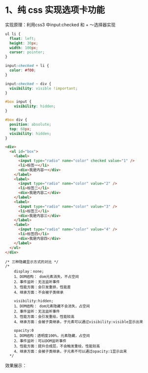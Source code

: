 
# 1、纯 css 实现选项卡功能

实现原理：利用css3 中input:checked 和 + ～选择器实现

```css
ul li {
  float: left;
  height: 30px;
  width: 100px;
  cursor: pointer;
}

input:checked + li {
  color: #f00;
}

input:checked ~ div {
  visibility: visible !important;
}

#box input {
    visibility: hidden;
}

#box div {
  position: absolute;
  top: 60px;
  visibility: hidden;
}
```

```html
<div>
  <ul id="box">
    <label>
      <input type="radio" name="color" checked value="1" />
      <li>标签一</li>
      <div>我是内容一</div>
    </label>
    <label>
      <input type="radio" name="color" value="2" />
      <li>标签二</li>
      <div>我是内容二</div>
    </label>
    <label>
      <input type="radio" name="color" value="3" />
      <li>标签三</li>
      <div>我是内容三</div>
    </label>
    <label>
      <input type="radio" name="color" value="4" />
      <li>标签四</li>
      <div>我是内容四</div>
    </label>
  </ul>
</div>
```


    /* 三种隐藏显示方式的对比 */
    /*
        display：none;
        1、DOM结构： dom元素消失，不占空间
        2、事件监听：无法监听事件
        3、性能方面：会引发重排，性能差
        4、继承方面：不会被子类继承

        visibility:hidden;
        1、DOM结构： dom元素隐藏不会消失，占空间
        2、事件监听：无法监听事件
        3、性能方面：会引发重绘，性能较高
        4、继承方面：会被子类继承，子元素可以通过visibility:visible显示出来
        
        opacity:0
        1、DOM结构：透明度100%，元素隐藏，占空间
        2、事件监听：可以DOM监听事件
        3、性能方面：提升合成层，不会触发重绘，性能较高
        4、继承方面：会被子类继承，子元素不可以通过opacity:1显示出来
      */

效果展示：

<template>
  <div  id="box">
      <ul >
        <label>
          <input type="radio" name="color" checked value="1"/>
          <li>标签一</li>
          <div>我是内容一</div>
        </label>
        <label>
          <input type="radio" name="color" value="2"/>
          <li>标签二</li>
          <div>我是内容二</div>
        </label>
        <label>
          <input type="radio" name="color" value="3"/>
          <li>标签三</li>
          <div>我是内容三</div>
        </label>
        <label>
          <input type="radio" name="color" value="4"/>
          <li>标签四</li>
          <div>我是内容四</div>
        </label>
      </ul>
    </div>
</template>

<style scoped>
#box ul{
    position:relative;
}
#box ul li {
    float: left;
    height: 30px;
    width: 100px;
    cursor: pointer;
}
input:checked + li {
    color: #f00;
}
input:checked~div {
    visibility:visible !important;
}
#box input{
    display: none;
}
    #box div{
    position: absolute;
    top: 40px;
    visibility: hidden;
} 
</style>



